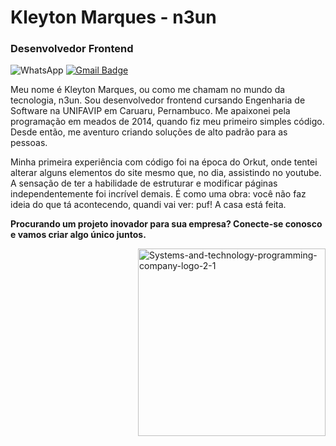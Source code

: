 # Kleyton Marques - n3un

### Desenvolvedor Frontend

  <img src="https://img.shields.io/badge/-WhatsApp-25d366?style=flat-square&labelColor=25d366&logo=whatsapp&logoColor=white&link=wa.me/5587991738373" alt="WhatsApp"/></a>
[![Gmail Badge](https://img.shields.io/badge/Gmail-n3undev@gmail.com-blue.svg)](mailto:n3undevd@gmail.com)

Meu nome é Kleyton Marques, ou como me chamam no mundo da tecnologia, n3un. Sou desenvolvedor frontend cursando Engenharia de Software na UNIFAVIP em Caruaru, Pernambuco.
Me apaixonei pela programação em meados de 2014, quando fiz meu primeiro simples código. Desde então, me aventuro criando soluções de alto padrão para as pessoas.

Minha primeira experiência com código foi na época do Orkut, onde tentei alterar alguns elementos do site mesmo que, no dia, assistindo no youtube. A sensação de ter a habilidade de estruturar e modificar páginas independentemente foi incrível demais. É como uma obra: você não faz ideia do que tá acontecendo, quandi vai ver: puf! A casa está feita.

**Procurando um projeto inovador para sua empresa? Conecte-se conosco e vamos criar algo único juntos.**

<a href="https://imgbb.com/"><img src="https://i.ibb.co/jZy8769z/Systems-and-technology-programming-company-logo-2-1.png" alt="Systems-and-technology-programming-company-logo-2-1" border="0" min-width="400px" max-width="300px" width="300px" align="right">
></a>
